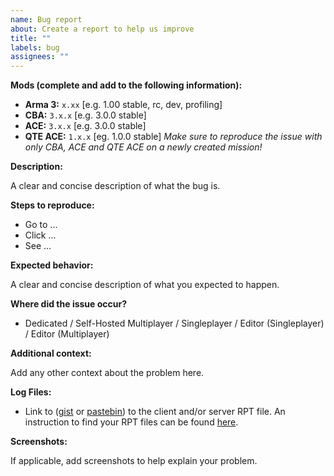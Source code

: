 ```yaml
---
name: Bug report
about: Create a report to help us improve
title: ""
labels: bug
assignees: ""
---
```


**Mods (complete and add to the following information):**

- **Arma 3:** `x.xx` [e.g. 1.00 stable, rc, dev, profiling]
- **CBA:** `3.x.x` [e.g. 3.0.0 stable]
- **ACE:** `3.x.x` [e.g. 3.0.0 stable]
- **QTE ACE:** `1.x.x` [eg. 1.0.0 stable]
  _Make sure to reproduce the issue with only CBA, ACE and QTE ACE on a newly created mission!_

**Description:**

A clear and concise description of what the bug is.

**Steps to reproduce:**

- Go to ...
- Click ...
- See ...

**Expected behavior:**

A clear and concise description of what you expected to happen.

**Where did the issue occur?**

- Dedicated / Self-Hosted Multiplayer / Singleplayer / Editor (Singleplayer) / Editor (Multiplayer)

**Additional context:**

Add any other context about the problem here.

**Log Files:**
- Link to ([gist](https://gist.github.com) or [pastebin](http://pastebin.com)) to the client and/or server RPT file. An instruction to find your RPT files can be found [here](https://community.bistudio.com/wiki/Crash_Files#Arma_3).

**Screenshots:**

If applicable, add screenshots to help explain your problem.
